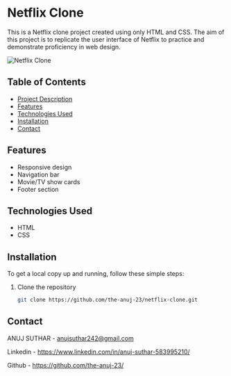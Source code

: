 # Netflix Clone

This is a Netflix clone project created using only HTML and CSS. The aim of this project is to replicate the user interface of Netflix to practice and demonstrate proficiency in web design.

![Netflix Clone](https://github.com/the-anuj-23/Netflix-Clone/assets/137100246/c805afdc-14de-4f2d-be9d-b19f6fdeeb6c)

## Table of Contents

- [Project Description](#project-description)
- [Features](#features)
- [Technologies Used](#technologies-used)
- [Installation](#installation)
- [Contact](#contact)

## Features

- Responsive design
- Navigation bar
- Movie/TV show cards
- Footer section

## Technologies Used

- HTML
- CSS

## Installation

To get a local copy up and running, follow these simple steps:

1. Clone the repository
   ```sh
   git clone https://github.com/the-anuj-23/netflix-clone.git

## Contact
ANUJ SUTHAR - anujsuthar242@gmail.com

Linkedin - https://www.linkedin.com/in/anuj-suthar-583995210/

Github - https://github.com/the-anuj-23/
